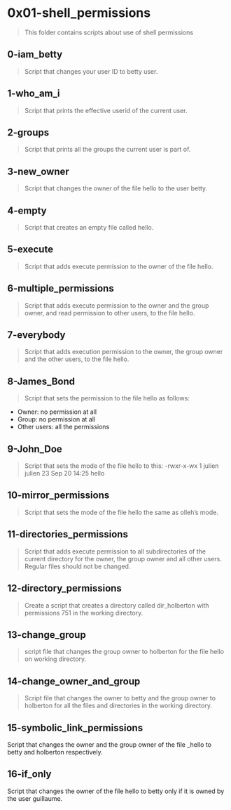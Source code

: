 # 0x01-shell_permissions
> This folder contains scripts about use of shell permissions

## 0-iam_betty
> Script that changes your user ID to betty user.

## 1-who_am_i
> Script that prints the effective userid of the current user.

## 2-groups
> Script that prints all the groups the current user is part of.

## 3-new_owner
> Script that changes the owner of the file hello to the user betty.

## 4-empty
> Script that creates an empty file called hello.

## 5-execute
> Script that adds execute permission to the owner of the file hello.

## 6-multiple_permissions
> Script that adds execute permission to the owner and the group owner, and read permission to other users, to the file hello.

## 7-everybody
> Script that adds execution permission to the owner, the group owner and the other users, to the file hello.

## 8-James_Bond
> Script that sets the permission to the file hello as follows:
+ Owner: no permission at all
+ Group: no permission at all
+ Other users: all the permissions

## 9-John_Doe
> Script that sets the mode of the file hello to this:
-rwxr-x-wx 1 julien julien 23 Sep 20 14:25 hello

## 10-mirror_permissions
> Script that sets the mode of the file hello the same as olleh’s mode.

## 11-directories_permissions
> Script that adds execute permission to all subdirectories of the current directory for the owner, the group owner and all other users. Regular files should not be changed.

## 12-directory_permissions
> Create a script that creates a directory called dir_holberton with permissions 751 in the working directory.

## 13-change_group
> script file that changes the group owner to holberton for the file hello on working directory.

## 14-change_owner_and_group
> Script file that changes the owner to betty and the group owner to holberton for all the files and directories in the working directory.

## 15-symbolic_link_permissions
Script that changes the owner and the group owner of the file _hello to betty and holberton respectively.

## 16-if_only
Script that changes the owner of the file hello to betty only if it is owned by the user guillaume.
